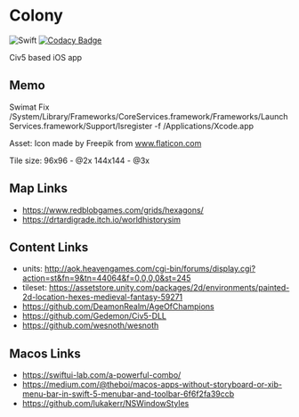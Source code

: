 # Colony

![Swift](https://github.com/mrommel/Colony/workflows/Swift/badge.svg) [![Codacy Badge](https://app.codacy.com/project/badge/Grade/250267c7467d403c9a3c1c0b4af7271f)](https://www.codacy.com/gh/mrommel/Colony/dashboard?utm_source=github.com&amp;utm_medium=referral&amp;utm_content=mrommel/Colony&amp;utm_campaign=Badge_Grade)

Civ5 based iOS app

## Memo

Swimat Fix
/System/Library/Frameworks/CoreServices.framework/Frameworks/LaunchServices.framework/Support/lsregister -f /Applications/Xcode.app

Asset:
Icon made by Freepik from www.flaticon.com

Tile size:
96x96 - @2x
144x144 - @3x

## Map Links
- https://www.redblobgames.com/grids/hexagons/
- https://drtardigrade.itch.io/worldhistorysim

## Content Links
- units: http://aok.heavengames.com/cgi-bin/forums/display.cgi?action=st&fn=9&tn=44064&f=0,0,0,0&st=245
- tileset: https://assetstore.unity.com/packages/2d/environments/painted-2d-location-hexes-medieval-fantasy-59271
- https://github.com/DeamonRealm/AgeOfChampions
- https://github.com/Gedemon/Civ5-DLL
- https://github.com/wesnoth/wesnoth

## Macos Links
- https://swiftui-lab.com/a-powerful-combo/
- https://medium.com/@theboi/macos-apps-without-storyboard-or-xib-menu-bar-in-swift-5-menubar-and-toolbar-6f6f2fa39ccb
- https://github.com/lukakerr/NSWindowStyles
